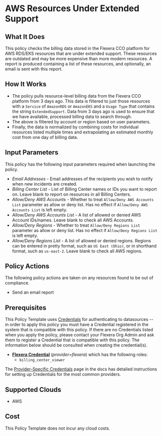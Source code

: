 # AWS Resources Under Extended Support

## What It Does

This policy checks the billing data stored in the Flexera CCO platform for AWS RDS/EKS resources that are under extended support. These resources are outdated and may be more expensive than more modern resources. A report is produced containing a list of these resources, and optionally, an email is sent with this report.

## How It Works

- The policy pulls resource-level billing data from the Flexera CCO platform from 3 days ago. This data is filtered to just those resources with a `Service` of `AmazonRDS` or `AmazonEKS` and a `Usage Type` that contains the string `ExtendedSupport`. Data from 3 days ago is used to ensure that we have available, processed billing data to search through.
- The above is filtered by account or region based on user parameters.
- Finally, the data is normalized by combining costs for individual resources listed multiple times and extrapolating an estimated monthly cost from one day of billing data.

## Input Parameters

This policy has the following input parameters required when launching the policy.

- *Email Addresses* - Email addresses of the recipients you wish to notify when new incidents are created.
- *Billing Center List* - List of Billing Center names or IDs you want to report on. Leave blank to report on resources in all Billing Centers.
- *Allow/Deny AWS Accounts* - Whether to treat `Allow/Deny AWS Accounts List` parameter as allow or deny list. Has no effect if `Allow/Deny AWS Accounts List` is left empty.
- *Allow/Deny AWS Accounts List* - A list of allowed or denied AWS Account IDs/names. Leave blank to check all AWS Accounts.
- *Allow/Deny Regions* - Whether to treat `Allow/Deny Regions List` parameter as allow or deny list. Has no effect if `Allow/Deny Regions List` is left empty.
- *Allow/Deny Regions List* - A list of allowed or denied regions. Regions can be entered in pretty format, such as `US East (Ohio)`, or in shorthand format, such as `us-east-2`. Leave blank to check all AWS regions.

## Policy Actions

The following policy actions are taken on any resources found to be out of compliance.

- Send an email report

## Prerequisites

This Policy Template uses [Credentials](https://docs.flexera.com/flexera/EN/Automation/ManagingCredentialsExternal.htm) for authenticating to datasources -- in order to apply this policy you must have a Credential registered in the system that is compatible with this policy. If there are no Credentials listed when you apply the policy, please contact your Flexera Org Admin and ask them to register a Credential that is compatible with this policy. The information below should be consulted when creating the credential(s).

- [**Flexera Credential**](https://docs.flexera.com/flexera/EN/Automation/ProviderCredentials.htm) (*provider=flexera*) which has the following roles:
  - `billing_center_viewer`

The [Provider-Specific Credentials](https://docs.flexera.com/flexera/EN/Automation/ProviderCredentials.htm) page in the docs has detailed instructions for setting up Credentials for the most common providers.

## Supported Clouds

- AWS

## Cost

This Policy Template does not incur any cloud costs.
